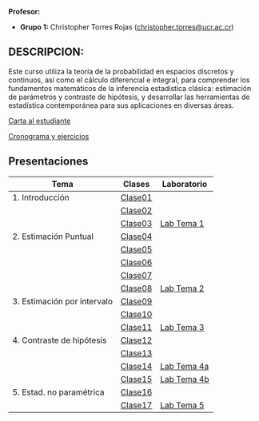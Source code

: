 **Profesor:**

-   **Grupo 1:** Christopher Torres Rojas
    (<christopher.torres@ucr.ac.cr>)

## DESCRIPCION:

Este curso utiliza la teoría de la probabilidad en espacios discretos y
continuos, así como el cálculo diferencial e integral, para comprender
los fundamentos matemáticos de la inferencia estadística clásica:
estimación de parámetros y contraste de hipótesis, y desarrollar las
herramientas de estadística contemporánea para sus aplicaciones en
diversas áreas.

[Carta al
estudiante](https://christopher-tr.github.io/XS3310-I25/XS3310%20carta%20al%20estudiante.pdf)

<a href="https://docs.google.com/spreadsheets/d/1YdJS7HFTSk2f_rsL2aRR1exSYTCzstMIzJ9trL34n6I/edit?gid=0#gid=0">Cronograma
y ejercicios</a>

## Presentaciones

| Tema | Clases | Laboratorio |
|---------------------|----------------------------|-----------------------|
| 1\. Introducción | [Clase01](XS3310-I25_01.html) |  |
|  | [Clase02](XS3310-I25_02.html) |  |
|  | [Clase03](XS3310-I25_03.html) | [Lab Tema 1](./lab01.html) |
| 2\. Estimación Puntual | [Clase04](XS3310-I25_04.html) |  |
|  | [Clase05](XS3310-I25_05.html) |  |
|  | [Clase06](XS3310-I25_06.html) |  |
|  | [Clase07](XS3310-I25_07.html) |  |
|  | [Clase08](XS3310-I25_08.html) | [Lab Tema 2](./lab02.html) |
| 3\. Estimación por intervalo | [Clase09](XS3310-I25_09.html) |  |
|  | [Clase10](XS3310-I25_10.html) |  |
|  | [Clase11](XS3310-I25_11.html) | [Lab Tema 3](./lab03.html) |
| 4\. Contraste de hipótesis | [Clase12](XS3310-I25_12.html) |  |
|  | [Clase13](XS3310-I25_13.html) |  |
|  | [Clase14](XS3310-I25_14.html) | [Lab Tema 4a](lab04a.html) |
|  | [Clase15](XS3310-I25_15.html) | [Lab Tema 4b](lab04b.html) |
| 5\. Estad. no paramétrica | [Clase16](XS3310-I25_16.html) |  |
|  | [Clase17](XS3310-I25_17.html) | [Lab Tema 5](./lab05a.html) |
